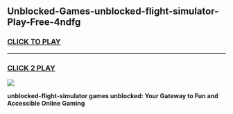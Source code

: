 
## Unblocked-Games-unblocked-flight-simulator-Play-Free-4ndfg
<h3>
<a href="https://premium76.site?title=unblocked-flight-simulator&ref=24M">CLICK TO PLAY</a></h3>
<hr>

<h3>
<a href="https://premium76.site?title=unblocked-flight-simulator&ref=24M">CLICK 2 PLAY</a>
  
</h3>

<a href="https://premium76.site?title=unblocked-flight-simulator&ref=24M"><img src="https://clearcache.store/games.png"></a>


**unblocked-flight-simulator games unblocked: Your Gateway to Fun and Accessible Online Gaming**
